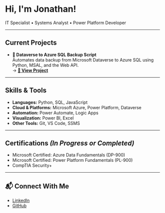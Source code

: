 # Hi, I'm Jonathan!  
  IT Specialist • Systems Analyst • Power Platform Developer  

---

## Current Projects

- **🔁 Dataverse to Azure SQL Backup Script**  
  Automates data backup from Microsoft Dataverse to Azure SQL using Python, MSAL, and the Web API.  
  → **[🔗 View Project](https://github.com/jonathanduru/dataverse-backup-script)**

---

## Skills & Tools

- **Languages:** Python, SQL, JavaScript  
- **Cloud & Platforms:** Microsoft Azure, Power Platform, Dataverse  
- **Automation:** Power Automate, Logic Apps  
- **Visualization:** Power BI, Excel  
- **Other Tools:** Git, VS Code, SSMS

---

## Certifications *(In Progress or Completed)*

- Microsoft Certified: Azure Data Fundamentals (DP-900)
- Microsoft Certified: Power Platform Fundamentals (PL-900)
- CompTIA Security+

---

## 📬 Connect With Me

- [LinkedIn](https://linkedin.com/in/jonathan-duru-282b0a357)
- [GitHub](https://github.com/jonathanduru)
